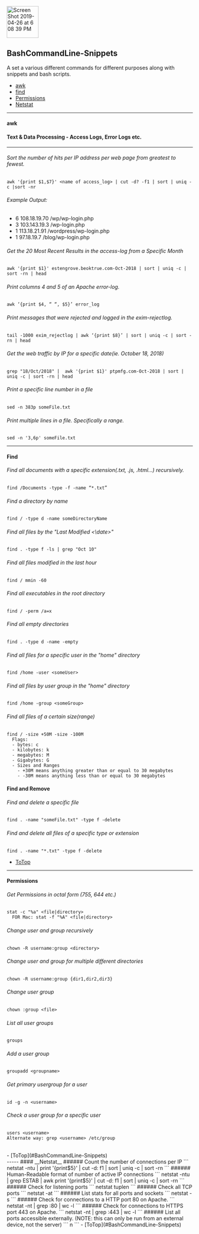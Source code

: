 
<img width="86" alt="Screen Shot 2019-04-26 at 6 08 39 PM" src="https://user-images.githubusercontent.com/41505038/56842802-833c0f80-684e-11e9-92bb-db9a5fcab1b9.png">

<br/>

## BashCommandLine-Snippets
A set a various different commands for different purposes along with snippets and bash scripts.
- [awk](#Text)
- [find](#find)
- [Permissions](#Permissions)
- [Netstat](#Netstat)

--------
#### __awk__
#### __Text & Data Processing - Access Logs, Error Logs etc.__
_________


###### Sort the number of hits per IP address per web page from greatest to fewest.
```
awk '{print $1,$7}' <name of access_log> | cut -d? -f1 | sort | uniq -c |sort -nr
```
###### Example Output:
* 6 108.18.19.70 /wp/wp-login.php
* 3 103.143.19.3 /wp-login.php
* 1 113.18.21.91 /wordpress/wp-login.php
* 1 97.18.19.7 /blog/wp-login.php

###### Get the 20 Most Recent Results in the access-log from a Specific Month 
```
awk '{print $1}' estengrove.beoktrue.com-Oct-2018 | sort | uniq -c | sort -rn | head
```
###### Print columns 4 and 5 of an Apache error-log.
```
awk ‘{print $4, “ “, $5}’ error_log
```
###### Print messages that were rejected and logged in the exim-rejectlog.
```
tail -1000 exim_rejectlog | awk ‘{print $8}’ | sort | uniq -c | sort -rn | head
```
###### Get the web traffic by IP for a specific date(ie. October 18, 2018)
```
grep "18/Oct/2018" |  awk '{print $1}' ptpmfg.com-Oct-2018 | sort | uniq -c | sort -rn | head
```
###### Print a specific line number in a file
```
sed -n 383p someFile.txt
```
###### Print multiple lines in a file. Specifically a range.
```
sed -n '3,6p' someFile.txt
```

---------
#### __Find__
###### Find all documents with a specific extension(.txt, .js, .html...) recursively.
```
find /Documents -type -f -name “*.txt”
```
###### Find a directory by name
```
find / -type d -name someDirectoryName
```
###### Find all files by the "Last Modified <\date>"
```
find . -type f -ls | grep "Oct 10"
```
###### Find all files modified in the last hour
```
find / mmin -60
```
###### Find all executables in the root directory
```
find / -perm /a=x
```
###### Find all empty directories
```
find . -type d -name -empty
```
###### Find all files for a specific user in the "home" directory
```
find /home -user <someUser>
```
###### Find all files by user group in the "home" directory
```
find /home -group <someGroup>
```
###### Find all files of a certain size(range)
```
find / -size +50M -size -100M
  Flags:
  - bytes: c
  - kilobytes: k
  - megabytes: M
  - Gigabytes: G
  - Sizes and Ranges
    - +30M means anything greater than or equal to 30 megabytes
    - -30M means anything less than or equal to 30 megabytes
```
#### __Find and Remove__
###### Find and delete a specific file
```
find . -name "someFile.txt" -type f -delete
```
###### Find and delete all files of a specific type or extension
```
find . -name "*.txt" -type f -delete
```

- [ToTop](#BashCommandLine-Snippets)

--------
#### __Permissions__ 
###### Get Permissions in octal form (755, 644 etc.)
```
stat -c "%a" <file|directory>  
  FOR Mac: stat -f "%A" <file|directory>
```
###### Change user and group recursively
```
chown -R username:group <directory>
```
###### Change user and group for multiple different directories
```
chown -R username:group {dir1,dir2,dir3}
```
###### Change user group
```
chown :group <file>
```
###### List all user groups
```
groups
```
###### Add a user group
```
groupadd <groupname>
```
###### Get primary usergroup for a user
```
id -g -n <username>
```
###### Check a user group for a specific user
```
users <username>
Alternate way: grep <username> /etc/group
```
<br/>
- [ToTop](#BashCommandLine-Snippets)
<br/>
-----
#### __Netstat__
###### Count the number of connections per IP
```
netstat -ntu | print '{print$5}' | cut -d: f1 | sort | uniq -c | sort -rn
```
###### Human-Readable format of number of active IP connections
```
netstat -ntu | grep ESTAB | awk print '{print$5}' | cut -d: f1 | sort | uniq -c | sort -rn
```
###### Check for listening ports
```
netstat tuplen
```
###### Check all TCP ports
```
netstat -at
```
###### List stats for all ports and sockets
```
netstat -s
```
###### Check for connections to a HTTP port 80 on Apache.
```
netstat -nt | grep :80 | wc -l
```
###### Check for connections to HTTPS port 443 on Apache.
```
netstat -nt | grep :443 | wc -l
```
###### List all ports accessible externally. (NOTE: this can only be run from an external device, not the server)
```
n <serverIP>
```
- [ToTop](#BashCommandLine-Snippets)
